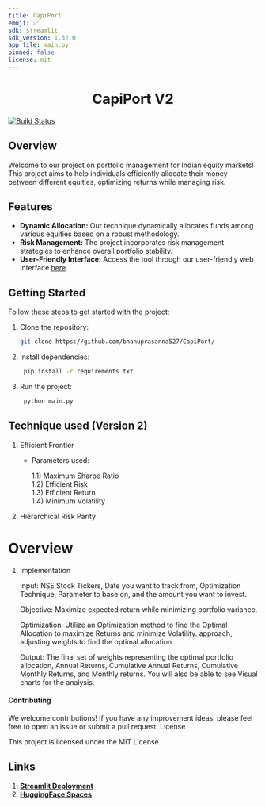 ```yaml
---
title: CapiPort
emoji: 📈
sdk: streamlit
sdk_version: 1.32.0
app_file: main.py
pinned: false
license: mit
---
```


# <center>CapiPort V2</center>
[![Build Status](https://github.com/bhanuprasanna527/CapiPortV2/tree/main/.github/workflows/HF_sync_space.yml/badge.svg)](https://github.com/bhanuprasanna527/CapiPortV2/actions)


## Overview

Welcome to our project on portfolio management for Indian equity markets! This project aims to help individuals efficiently allocate their money between different equities, optimizing returns while managing risk.

## Features

- **Dynamic Allocation:** Our technique dynamically allocates funds among various equities based on a robust methodology.
- **Risk Management:** The project incorporates risk management strategies to enhance overall portfolio stability.
- **User-Friendly Interface:** Access the tool through our user-friendly web interface [here](https://huggingface.co/spaces/bhanuprasanna527/CapiPort).

## Getting Started

Follow these steps to get started with the project:

1. Clone the repository:

   ```bash
   git clone https://github.com/bhanuprasanna527/CapiPort/

2. Install dependencies:
   ```bash
    pip install -r requirements.txt

3. Run the project:
   ```bash
    python main.py

## Technique used (Version 2) 

1) Efficient Frontier
   - Parameters used:
     
        1.1) Maximum Sharpe Ratio\
        1.2) Efficient Risk\
        1.3) Efficient Return\
        1.4) Minimum Volatility
     
2) Hierarchical Risk Parity

# Overview

1. Implementation

   Input: NSE Stock Tickers, Date you want to track from, Optimization Technique, Parameter to base on, and the amount you want to invest.

   Objective: Maximize expected return while minimizing portfolio variance.

   Optimization: Utilize an Optimization method to find the Optimal Allocation to maximize Returns and minimize Volatility. approach, adjusting weights to find the optimal allocation.

   Output: The final set of weights representing the optimal portfolio allocation, Annual Returns, Cumulative Annual Returns, Cumulative Monthly Returns, and Monthly returns. You will also be able to see Visual charts for the analysis.

#### Contributing
We welcome contributions! If you have any improvement ideas, please feel free to open an issue or submit a pull request.
License

This project is licensed under the MIT License.

## Links
1. **[Streamlit Deployment](https://capiport2.streamlit.app/)**
2. **[HuggingFace Spaces](https://huggingface.co/spaces/bhanuprasanna527/CapiPort)**
